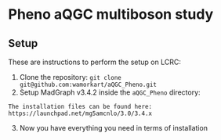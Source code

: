 # Pheno aQGC multiboson study

## Setup
These are instructions to perform the setup on LCRC:

1. Clone the repository:
```git clone git@github.com:wamorkart/aQGC_Pheno.git```
2. Setup MadGraph v3.4.2 inside the ```aQGC_Pheno``` directory:
```
The installation files can be found here:  https://launchpad.net/mg5amcnlo/3.0/3.4.x
```
3. Now you have everything you need in terms of installation
